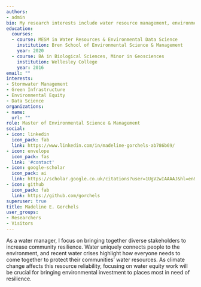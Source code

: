 ```yaml
---
authors:
- admin
bio: My research interests include water resource management, environmental equity and data science.
education:
  courses:
  - course: MESM in Water Resources & Environmental Data Science
    institution: Bren School of Environmental Science & Management
    year: 2020
  - course: BA in Biological Sciences, Minor in Geosciences
    institution: Wellesley College
    year: 2016
email: ""
interests:
- Stormwater Management
- Green Infrastructure
- Environmental Equity
- Data Science
organizations:
- name:
  url: ""
role: Master of Environmental Science & Management
social:
- icon: linkedin
  icon_pack: fab
  link: https://www.linkedin.com/in/madeline-gorchels-ab786b69/
- icon: envelope
  icon_pack: fas
  link: '#contact'
- icon: google-scholar
  icon_pack: ai
  link: https://scholar.google.co.uk/citations?user=1UgV2wIAAAAJ&hl=en&oi=ao
- icon: github
  icon_pack: fab
  link: https://github.com/gorchels
superuser: true
title: Madeline E. Gorchels
user_groups:
- Researchers
- Visitors
---
```


As a water manager, I focus on bringing together diverse stakeholders to increase community resilience. Water uniquely connects people to the environment, and recent water crises highlight how everyone needs to come together to protect their communities’ water resources. As climate change affects this resource reliability, focusing on water equity work will be crucial for bringing environmental investment to places most in need of resilience.


